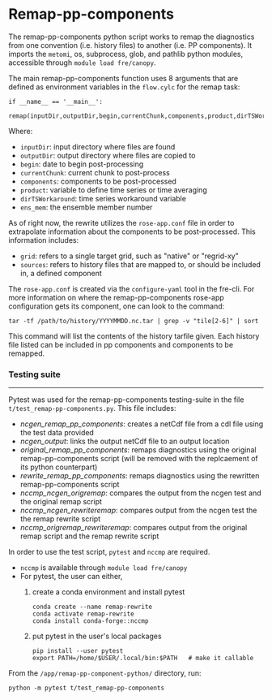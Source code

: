 # Remap-pp-components
The remap-pp-components python script works to remap the diagnostics from one convention (i.e. history files) to another (i.e. PP components). It imports the `metomi`, os, subprocess, glob, and pathlib python modules, accessible through `module load fre/canopy`. 

The main remap-pp-components function uses 8 arguments that are defined as environment variables in the `flow.cylc` for the remap task:

```
if __name__ == '__main__':
   remap(inputDir,outputDir,begin,currentChunk,components,product,dirTSWorkaround,ens_mem)
```

Where: 

- `inputDir`: input directory where files are found
- `outputDir`: output directory where files are copied to
- `begin`: date to begin post-processing
- `currentChunk`: current chunk to post-process
- `components`: components to be post-processed
- `product`: variable to define time series or time averaging
- `dirTSWorkaround`: time series workaround variable
- `ens_mem`: the ensemble member number

As of right now, the rewrite utilizes the `rose-app.conf` file in order to extrapolate information about the components to be post-processed. This information includes:

- `grid`: refers to a single target grid, such as "native" or "regrid-xy"
- `sources`: refers to history files that are mapped to, or should be included in, a defined component

The `rose-app.conf` is created via the `configure-yaml` tool in the fre-cli. For more information on where the remap-pp-components rose-app configuration gets its component, one can look to the command:

```
tar -tf /path/to/history/YYYYMMDD.nc.tar | grep -v "tile[2-6]" | sort
```

This command will list the contents of the history tarfile given. Each history file listed can be included in pp components and components to be remapped.

### Testing suite
_________________________________________________________________________
Pytest was used for the remap-pp-components testing-suite in the file `t/test_remap-pp-components.py`. This file includes:

- *ncgen_remap_pp_components*: creates a netCdf file from a cdl file using the test data provided 
- *ncgen_output*: links the output netCdf file to an output location 
- *original_remap_pp_components*: remaps diagnostics using the original remap-pp-components script (will be removed with the replcaement of its python counterpart)
- *rewrite_remap_pp_components*: remaps diagnostics using the rewritten remap-pp-components script
- *nccmp_ncgen_origremap*: compares the output from the ncgen test and the original remap script
- *nccmp_ncgen_rewriteremap*: compares output from the ncgen test the the remap rewrite script
- *nccmp_origremap_rewriteremap*: compares output from the original remap script and the remap rewrite script

In order to use the test script, `pytest` and `nccmp` are required. 

- `nccmp` is available through `module load fre/canopy` 
- For pytest, the user can either,
   1) create a conda environment and install pytest
         
      ```
      conda create --name remap-rewrite
      conda activate remap-rewrite
      conda install conda-forge::nccmp
      ```

   2) put pytest in the user's local packages

      ```
      pip install --user pytest
      export PATH=/home/$USER/.local/bin:$PATH   # make it callable
      ```

From the `/app/remap-pp-component-python/` directory, run:
   ```
   python -m pytest t/test_remap-pp-components
   ```
